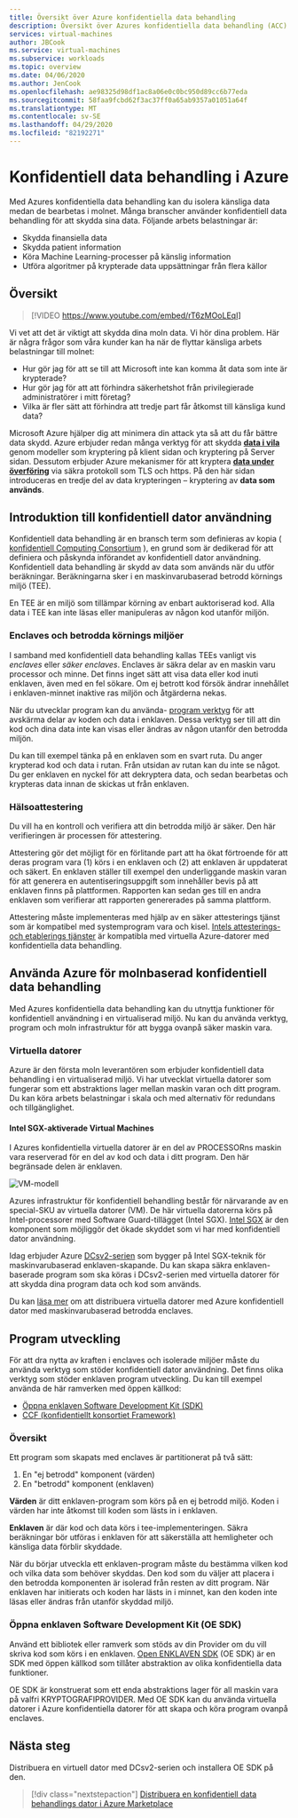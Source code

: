 ```yaml
---
title: Översikt över Azure konfidentiella data behandling
description: Översikt över Azures konfidentiella data behandling (ACC)
services: virtual-machines
author: JBCook
ms.service: virtual-machines
ms.subservice: workloads
ms.topic: overview
ms.date: 04/06/2020
ms.author: JenCook
ms.openlocfilehash: ae98325d98df1ac8a06e0c0bc950d89cc6b77eda
ms.sourcegitcommit: 58faa9fcbd62f3ac37ff0a65ab9357a01051a64f
ms.translationtype: MT
ms.contentlocale: sv-SE
ms.lasthandoff: 04/29/2020
ms.locfileid: "82192271"
---
```

# <a name="confidential-computing-on-azure"></a>Konfidentiell data behandling i Azure

Med Azures konfidentiella data behandling kan du isolera känsliga data medan de bearbetas i molnet. Många branscher använder konfidentiell data behandling för att skydda sina data. Följande arbets belastningar är:

- Skydda finansiella data
- Skydda patient information
- Köra Machine Learning-processer på känslig information
- Utföra algoritmer på krypterade data uppsättningar från flera källor


## <a name="overview"></a>Översikt
<p><p>


> [!VIDEO https://www.youtube.com/embed/rT6zMOoLEqI]

Vi vet att det är viktigt att skydda dina moln data. Vi hör dina problem. Här är några frågor som våra kunder kan ha när de flyttar känsliga arbets belastningar till molnet: 

- Hur gör jag för att se till att Microsoft inte kan komma åt data som inte är krypterade?
- Hur gör jag för att att förhindra säkerhetshot från privilegierade administratörer i mitt företag?
- Vilka är fler sätt att förhindra att tredje part får åtkomst till känsliga kund data?

Microsoft Azure hjälper dig att minimera din attack yta så att du får bättre data skydd. Azure erbjuder redan många verktyg för att skydda [**data i vila**](../security/fundamentals/encryption-atrest.md) genom modeller som kryptering på klient sidan och kryptering på Server sidan. Dessutom erbjuder Azure mekanismer för att kryptera [**data under överföring**](../security/fundamentals/data-encryption-best-practices.md#protect-data-in-transit) via säkra protokoll som TLS och https. På den här sidan introduceras en tredje del av data krypteringen – kryptering av **data som används**.


## <a name="introduction-to-confidential-computing"></a>Introduktion till konfidentiell dator användning<a id="intro to acc"></a>

Konfidentiell data behandling är en bransch term som definieras av kopia ( [konfidentiell Computing Consortium](https://confidentialcomputing.io/) ), en grund som är dedikerad för att definiera och påskynda införandet av konfidentiell dator användning. Konfidentiell data behandling är skydd av data som används när du utför beräkningar. Beräkningarna sker i en maskinvarubaserad betrodd körnings miljö (TEE).

En TEE är en miljö som tillämpar körning av enbart auktoriserad kod. Alla data i TEE kan inte läsas eller manipuleras av någon kod utanför miljön.

### <a name="enclaves-and-trusted-execution-environments"></a>Enclaves och betrodda körnings miljöer

I samband med konfidentiell data behandling kallas TEEs vanligt vis *enclaves* eller *säker enclaves*. Enclaves är säkra delar av en maskin varu processor och minne. Det finns inget sätt att visa data eller kod inuti enklaven, även med en fel sökare. Om ej betrott kod försök ändrar innehållet i enklaven-minnet inaktive ras miljön och åtgärderna nekas.

När du utvecklar program kan du använda- [program verktyg](#oe-sdk) för att avskärma delar av koden och data i enklaven. Dessa verktyg ser till att din kod och dina data inte kan visas eller ändras av någon utanför den betrodda miljön. 

Du kan till exempel tänka på en enklaven som en svart ruta. Du anger krypterad kod och data i rutan. Från utsidan av rutan kan du inte se något. Du ger enklaven en nyckel för att dekryptera data, och sedan bearbetas och krypteras data innan de skickas ut från enklaven.

### <a name="attestation"></a>Hälsoattestering

Du vill ha en kontroll och verifiera att din betrodda miljö är säker. Den här verifieringen är processen för attestering. 

Attestering gör det möjligt för en förlitande part att ha ökat förtroende för att deras program vara (1) körs i en enklaven och (2) att enklaven är uppdaterat och säkert. En enklaven ställer till exempel den underliggande maskin varan för att generera en autentiseringsuppgift som innehåller bevis på att enklaven finns på plattformen. Rapporten kan sedan ges till en andra enklaven som verifierar att rapporten genererades på samma plattform.

Attestering måste implementeras med hjälp av en säker attesterings tjänst som är kompatibel med systemprogram vara och kisel. [Intels attesterings-och etablerings tjänster](https://software.intel.com/sgx/attestation-services) är kompatibla med virtuella Azure-datorer med konfidentiella data behandling.


## <a name="using-azure-for-cloud-based-confidential-computing"></a>Använda Azure för molnbaserad konfidentiell data behandling<a id="cc-on-azure"></a>

Med Azures konfidentiella data behandling kan du utnyttja funktioner för konfidentiell användning i en virtualiserad miljö. Nu kan du använda verktyg, program och moln infrastruktur för att bygga ovanpå säker maskin vara. 

### <a name="virtual-machines"></a>Virtuella datorer

Azure är den första moln leverantören som erbjuder konfidentiell data behandling i en virtualiserad miljö. Vi har utvecklat virtuella datorer som fungerar som ett abstraktions lager mellan maskin varan och ditt program. Du kan köra arbets belastningar i skala och med alternativ för redundans och tillgänglighet.  

#### <a name="intel-sgx-enabled-virtual-machines"></a>Intel SGX-aktiverade Virtual Machines

I Azures konfidentiella virtuella datorer är en del av PROCESSORns maskin vara reserverad för en del av kod och data i ditt program. Den här begränsade delen är enklaven. 

![VM-modell](media/overview/hardware-backed-enclave.png)

Azures infrastruktur för konfidentiell behandling består för närvarande av en special-SKU av virtuella datorer (VM). De här virtuella datorerna körs på Intel-processorer med Software Guard-tillägget (Intel SGX). [Intel SGX](https://intel.com/sgx) är den komponent som möjliggör det ökade skyddet som vi har med konfidentiell dator användning. 

Idag erbjuder Azure [DCsv2-serien](https://docs.microsoft.com/azure/virtual-machines/dcv2-series) som bygger på Intel SGX-teknik för maskinvarubaserad enklaven-skapande. Du kan skapa säkra enklaven-baserade program som ska köras i DCsv2-serien med virtuella datorer för att skydda dina program data och kod som används. 

Du kan [läsa mer](virtual-machine-solutions.md) om att distribuera virtuella datorer med Azure konfidentiell dator med maskinvarubaserad betrodda enclaves.

## <a name="application-development"></a>Program utveckling<a id="application-development"></a>

För att dra nytta av kraften i enclaves och isolerade miljöer måste du använda verktyg som stöder konfidentiell dator användning. Det finns olika verktyg som stöder enklaven program utveckling. Du kan till exempel använda de här ramverken med öppen källkod: 

- [Öppna enklaven Software Development Kit (SDK)](https://github.com/openenclave/openenclave)
- [CCF (konfidentiellt konsortiet Framework)](https://github.com/Microsoft/CCF)

### <a name="overview"></a>Översikt

Ett program som skapats med enclaves är partitionerat på två sätt:
1. En "ej betrodd" komponent (värden)
1. En "betrodd" komponent (enklaven)

**Värden** är ditt enklaven-program som körs på en ej betrodd miljö. Koden i värden har inte åtkomst till koden som lästs in i enklaven. 

**Enklaven** är där kod och data körs i tee-implementeringen. Säkra beräkningar bör utföras i enklaven för att säkerställa att hemligheter och känsliga data förblir skyddade. 

När du börjar utveckla ett enklaven-program måste du bestämma vilken kod och vilka data som behöver skyddas. Den kod som du väljer att placera i den betrodda komponenten är isolerad från resten av ditt program. När enklaven har initierats och koden har lästs in i minnet, kan den koden inte läsas eller ändras från utanför skyddad miljö.

### <a name="open-enclave-software-development-kit-oe-sdk"></a>Öppna enklaven Software Development Kit (OE SDK)<a id="oe-sdk"></a>

Använd ett bibliotek eller ramverk som stöds av din Provider om du vill skriva kod som körs i en enklaven. [Open ENKLAVEN SDK](https://github.com/openenclave/openenclave) (OE SDK) är en SDK med öppen källkod som tillåter abstraktion av olika konfidentiella data funktioner. 

OE SDK är konstruerat som ett enda abstraktions lager för all maskin vara på valfri KRYPTOGRAFIPROVIDER. Med OE SDK kan du använda virtuella datorer i Azure konfidentiella datorer för att skapa och köra program ovanpå enclaves.

## <a name="next-steps"></a>Nästa steg

Distribuera en virtuell dator med DCsv2-serien och installera OE SDK på den.

> [!div class="nextstepaction"]
> [Distribuera en konfidentiell data behandlings dator i Azure Marketplace](quick-create-marketplace.md)